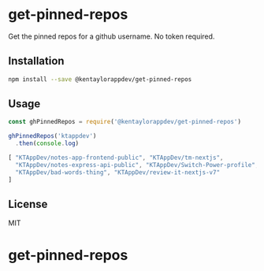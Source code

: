 # get-pinned-repos 
Get the pinned repos for a github username.
No token required.

## Installation

```bash
npm install --save @kentaylorappdev/get-pinned-repos
```

## Usage

```javascript
const ghPinnedRepos = require('@kentaylorappdev/get-pinned-repos')

ghPinnedRepos('ktappdev')
  .then(console.log)

[ "KTAppDev/notes-app-frontend-public", "KTAppDev/tm-nextjs",
  "KTAppDev/notes-express-api-public", "KTAppDev/Switch-Power-profile",
  "KTAppDev/bad-words-thing", "KTAppDev/review-it-nextjs-v7"
]
```

## License

MIT


# get-pinned-repos
